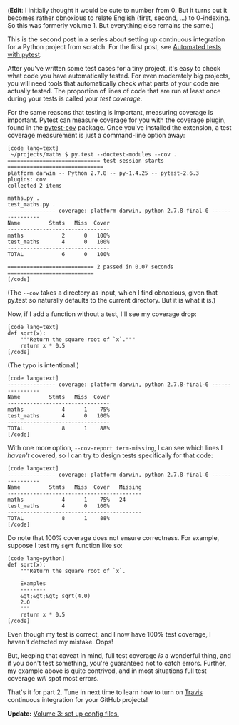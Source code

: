 <!--
.. title: Continuous integration in Python, Volume 2: measuring test coverage
.. slug: continuous-integration-1-test-coverage
.. date: 2014-10-02 01:04:04
.. tags: continuous integration,Planet SciPy,Python,test-driven development,programming
.. category: 
.. link: 
.. description: 
.. type: text
.. has_math: no
.. status: published
.. wp-status: publish
-->

<html><body><p>(<strong>Edit</strong>: I initially thought it would be cute to number from 0. But it turns out it becomes rather obnoxious to relate English (first, second, ...) to 0-indexing. So this was formerly volume 1. But everything else remains the same.)

This is the second post in a series about setting up continuous integration for a Python project from scratch. For the first post, see <a href="http://ilovesymposia.com/2014/10/01/continuous-integration-0-automated-tests-with-pytest/">Automated tests with pytest</a>.

After you've written some test cases for a tiny project, it's easy to check what code you have automatically tested. For even moderately big projects, you will need tools that automatically check what parts of your code are actually tested. The proportion of lines of code that are run at least once during your tests is called your <em>test coverage</em>.

For the same reasons that testing is important, measuring coverage is important. Pytest can measure coverage for you with the coverage plugin, found in the <a href="https://pypi.python.org/pypi/pytest-cov">pytest-cov</a> package. Once you've installed the extension, a test coverage measurement is just a command-line option away:

```
[code lang=text]
 ~/projects/maths $ py.test --doctest-modules --cov .
============================= test session starts ==============================
platform darwin -- Python 2.7.8 -- py-1.4.25 -- pytest-2.6.3
plugins: cov
collected 2 items 

maths.py .
test_maths.py .
--------------- coverage: platform darwin, python 2.7.8-final-0 ----------------
Name         Stmts   Miss  Cover
--------------------------------
maths            2      0   100%
test_maths       4      0   100%
--------------------------------
TOTAL            6      0   100%

=========================== 2 passed in 0.07 seconds ===========================
[/code]
```

(The <code>--cov</code> takes a directory as input, which I find obnoxious, given that py.test so naturally defaults to the current directory. But it is what it is.)

Now, if I add a function without a test, I'll see my coverage drop:

```
[code lang=text]
def sqrt(x):
    """Return the square root of `x`."""
    return x * 0.5
[/code]
```

(The typo is intentional.)

```
[code lang=text]
--------------- coverage: platform darwin, python 2.7.8-final-0 ----------------
Name         Stmts   Miss  Cover
--------------------------------
maths            4      1    75%
test_maths       4      0   100%
--------------------------------
TOTAL            8      1    88%
[/code]
```

With one more option, <code>--cov-report term-missing</code>, I can see which lines I <em>haven't</em> covered, so I can try to design tests specifically for that code:

```
[code lang=text]
--------------- coverage: platform darwin, python 2.7.8-final-0 ----------------
Name         Stmts   Miss  Cover   Missing
------------------------------------------
maths            4      1    75%   24
test_maths       4      0   100%   
------------------------------------------
TOTAL            8      1    88%   
[/code]
```

Do note that 100% coverage does not ensure correctness. For example, suppose I test my <code>sqrt</code> function like so:

```
[code lang=python]
def sqrt(x):
    """Return the square root of `x`.

    Examples
    --------
    &gt;&gt;&gt; sqrt(4.0)
    2.0
    """
    return x * 0.5
[/code]
```

Even though my test is correct, and I now have 100% test coverage, I haven't detected my mistake. Oops!

But, keeping that caveat in mind, full test coverage <em>is</em> a wonderful thing, and if you don't test something, you're guaranteed not to catch errors. Further, my example above is quite contrived, and in most situations full test coverage <em>will</em> spot most errors.

That's it for part 2. Tune in next time to learn how to turn on <a href="https://travis-ci.org">Travis</a> continuous integration for your GitHub projects!

<strong>Update:</strong> <a href="http://ilovesymposia.com/2014/10/13/continuous-integration-in-python-3-set-up-your-test-configuration-files/">Volume 3: set up config files.</a></p></body></html>
